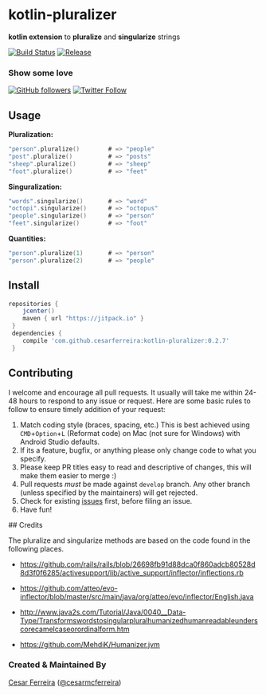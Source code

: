 
# kotlin-pluralizer

**kotlin extension** to **pluralize** and **singularize** strings

[![Build Status](https://travis-ci.org/cesarferreira/kotlin-pluralizer.svg?branch=master)](https://travis-ci.org/cesarferreira/kotlin-pluralizer) [![Release](https://jitpack.io/v/cesarferreira/kotlin-pluralizer.svg)](https://jitpack.io/#cesarferreira/kotlin-pluralizer)

### Show some love
[![GitHub followers](https://img.shields.io/github/followers/cesarferreira.svg?style=social&label=Follow)](https://github.com/cesarferreira/kotlin-pluralizer)   [![Twitter Follow](https://img.shields.io/twitter/follow/cesarmcferreira.svg?style=social)](https://twitter.com/cesarmcferreira)

## Usage


**Pluralization:**

```kotlin
"person".pluralize()        # => "people"
"post".pluralize()          # => "posts"
"sheep".pluralize()         # => "sheep"
"foot".pluralize()          # => "feet"
```

**Singuralization:**

```kotlin
"words".singularize()       # => "word"
"octopi".singularize()      # => "octopus"
"people".singularize()      # => "person"
"feet".singularize()        # => "foot"
```

**Quantities:**
```kotlin
"person".pluralize(1)       # => "person"
"person".pluralize(2)       # => "people"
```

## Install

```groovy
repositories {
    jcenter()
    maven { url "https://jitpack.io" }
 }
 dependencies {
    compile 'com.github.cesarferreira:kotlin-pluralizer:0.2.7'
 }
 ```

## Contributing

I welcome and encourage all pull requests. It usually will take me within 24-48 hours to respond to any issue or request. Here are some basic rules to follow to ensure timely addition of your request:
  1. Match coding style (braces, spacing, etc.) This is best achieved using `CMD`+`Option`+`L` (Reformat code) on Mac (not sure for Windows) with Android Studio defaults.
  2. If its a feature, bugfix, or anything please only change code to what you specify.
  3. Please keep PR titles easy to read and descriptive of changes, this will make them easier to merge :)
  4. Pull requests _must_ be made against `develop` branch. Any other branch (unless specified by the maintainers) will get rejected.
  5. Check for existing [issues](https://github.com/cesarferreira/kotlin-pluralizer/issues) first, before filing an issue.  
  6. Have fun!


## Credits

  The pluralize and singularize methods are based on the code found in the following places.

  - https://github.com/rails/rails/blob/26698fb91d88dca0f860adcb80528d8d3f0f6285/activesupport/lib/active_support/inflector/inflections.rb

  - https://github.com/atteo/evo-inflector/blob/master/src/main/java/org/atteo/evo/inflector/English.java
  - http://www.java2s.com/Tutorial/Java/0040__Data-Type/Transformswordstosingularpluralhumanizedhumanreadableunderscorecamelcaseorordinalform.htm
  - https://github.com/MehdiK/Humanizer.jvm


### Created & Maintained By
[Cesar Ferreira](https://github.com/cesarferreira) ([@cesarmcferreira](https://www.twitter.com/cesarmcferreira))
